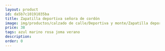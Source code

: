 ```yaml
---
layout: product
id: da5b7c10191035ba
title: Zapatilla deportiva señora de cordón
image: img/productos/calzado de calle/Deportiva y monte/Zapatilla deportiva señora de cordón=38 =azul marino rosa joma verano.webp
price: 38 
tags: azul marino rosa joma verano
description: 
order: 0
---
```

